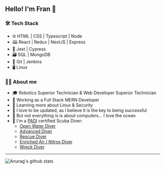 ## Hello! I'm Fran 👋

### 🛠 ️Tech Stack
- 🌐  HTML | CSS | Typescript | Node
- 🕮 React | Redux | NextJS | Express
- 🧪 Jest | Cypress
- 🗃️ ️SQL | MongoDB
- 🔨 Git | Jenkins
- 🖥️ ️Linux

### 👨‍💻 About me
- 🎓 Robotics Superior Technician & Web Developer Superior Technician
- 👜 Working as a Full Stack MERN Developer
- 🌱 Learning more about Linux & Security
- 📜 I love to be updated, as I believe it is the key to being successful
- 🌊 But not everything is is about computers... I love the ocean
- 🤿 I'm a [PADI](https://www.padi.com/education) certified Scuba Diver:
    - [Open Water Diver](https://www.padi.com/courses/open-water-diver)
    - [Advanced Diver](https://www.padi.com/courses/advanced-open-water)
    - [Rescue Diver](https://www.padi.com/courses/rescue-diver)
    - [Enriched Air / Nitrox Diver](https://www.padi.com/courses/enriched-air-diver)
    - [Wreck Diver](https://www.padi.com/courses/wreck-diver)

----

![Anurag's github stats](https://github-readme-stats.vercel.app/api?username=franlol&show_icons=true&theme=)
